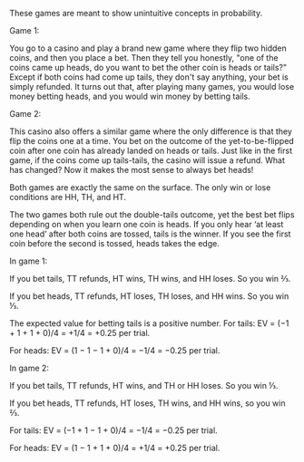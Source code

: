 These games are meant to show unintuitive concepts in probability.

Game 1:

You go to a casino and play a brand new game where they flip two hidden coins, and then you place a bet. Then they tell you honestly, "one of the coins came up heads, do you want to bet the other coin is heads or tails?" Except if both coins had come up tails, they don't say anything, your bet is simply refunded. It turns out that, after playing many games, you would lose money betting heads, and you would win money by betting tails. 

Game 2:

This casino also offers a similar game where the only difference is that they flip the coins one at a time. You bet on the outcome of the yet-to-be-flipped coin after one coin has already landed on heads or tails. Just like in the first game, if the coins come up tails-tails, the casino will issue a refund. What has changed? Now it makes the most sense to always bet heads!

Both games are exactly the same on the surface. The only win or lose conditions are HH, TH, and HT. 

The two games both rule out the double-tails outcome, yet the best bet flips depending on when you learn one coin is heads. If you only hear ‘at least one head’ after both coins are tossed, tails is the winner. If you see the first coin before the second is tossed, heads takes the edge.

In game 1:

If you bet tails, TT refunds, HT wins, TH wins, and HH loses. So you win ⅔.

If you bet heads, TT refunds, HT loses, TH loses, and HH wins. So you win ⅓.

The expected value for betting tails is a positive number. For tails: EV = (−1 + 1 + 1 + 0)/4 = +1/4 = +0.25 per trial.

For heads: EV = (1 − 1 − 1 + 0)/4 = −1/4 = −0.25 per trial.

In game 2:

If you bet tails, TT refunds, HT wins, and TH or HH loses. So you win ⅓.

If you bet heads, TT refunds, HT loses, TH wins, and HH wins, so you win ⅔.

For tails: EV = (−1 + 1 − 1 + 0)/4 = −1/4 = −0.25 per trial.

For heads: EV = (1 − 1 + 1 + 0)/4 = +1/4 = +0.25 per trial.

